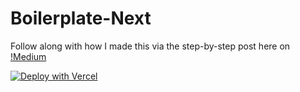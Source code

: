 # Boilerplate-Next 

Follow along with how I made this via the step-by-step post here on [!Medium](https://wk0.medium.com/create-a-typescript-nextjs-project-with-jest-cypress-adbbcf237747)


[![Deploy with Vercel](https://vercel.com/button)](https://vercel.com/new/clone?repository-url=https://github.com/wk0/boilerplate-next)
